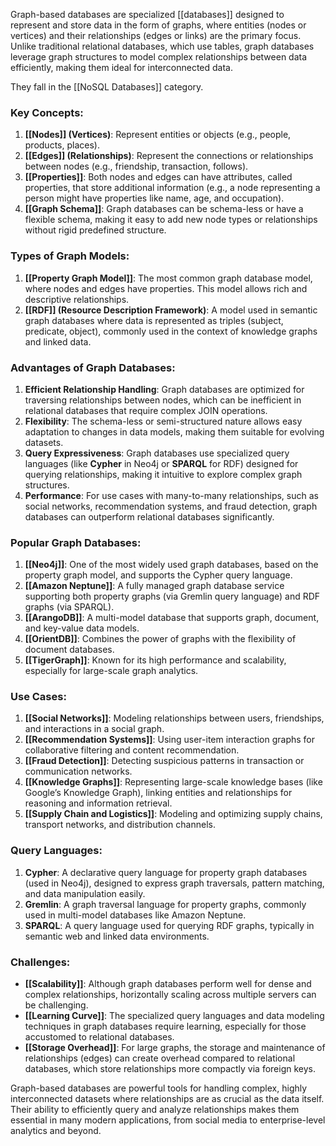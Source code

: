 Graph-based databases are specialized [[databases]] designed to represent and store data in the form of graphs, where entities (nodes or vertices) and their relationships (edges or links) are the primary focus. Unlike traditional relational databases, which use tables, graph databases leverage graph structures to model complex relationships between data efficiently, making them ideal for interconnected data.

They fall in the [[NoSQL Databases]] category.

### Key Concepts:

1. **[[Nodes]] (Vertices)**: Represent entities or objects (e.g., people, products, places).
2. **[[Edges]] (Relationships)**: Represent the connections or relationships between nodes (e.g., friendship, transaction, follows).
3. **[[Properties]]**: Both nodes and edges can have attributes, called properties, that store additional information (e.g., a node representing a person might have properties like name, age, and occupation).
4. **[[Graph Schema]]**: Graph databases can be schema-less or have a flexible schema, making it easy to add new node types or relationships without rigid predefined structure.

### Types of Graph Models:

1. **[[Property Graph Model]]**: The most common graph database model, where nodes and edges have properties. This model allows rich and descriptive relationships.
2. **[[RDF]] (Resource Description Framework)**: A model used in semantic graph databases where data is represented as triples (subject, predicate, object), commonly used in the context of knowledge graphs and linked data.

### Advantages of Graph Databases:

1. **Efficient Relationship Handling**: Graph databases are optimized for traversing relationships between nodes, which can be inefficient in relational databases that require complex JOIN operations.
2. **Flexibility**: The schema-less or semi-structured nature allows easy adaptation to changes in data models, making them suitable for evolving datasets.
3. **Query Expressiveness**: Graph databases use specialized query languages (like **Cypher** in Neo4j or **SPARQL** for RDF) designed for querying relationships, making it intuitive to explore complex graph structures.
4. **Performance**: For use cases with many-to-many relationships, such as social networks, recommendation systems, and fraud detection, graph databases can outperform relational databases significantly.

### Popular Graph Databases:

1. **[[Neo4j]]**: One of the most widely used graph databases, based on the property graph model, and supports the Cypher query language.
2. **[[Amazon Neptune]]**: A fully managed graph database service supporting both property graphs (via Gremlin query language) and RDF graphs (via SPARQL).
3. **[[ArangoDB]]**: A multi-model database that supports graph, document, and key-value data models.
4. **[[OrientDB]]**: Combines the power of graphs with the flexibility of document databases.
5. **[[TigerGraph]]**: Known for its high performance and scalability, especially for large-scale graph analytics.

### Use Cases:

1. **[[Social Networks]]**: Modeling relationships between users, friendships, and interactions in a social graph.
2. **[[Recommendation Systems]]**: Using user-item interaction graphs for collaborative filtering and content recommendation.
3. **[[Fraud Detection]]**: Detecting suspicious patterns in transaction or communication networks.
4. **[[Knowledge Graphs]]**: Representing large-scale knowledge bases (like Google’s Knowledge Graph), linking entities and relationships for reasoning and information retrieval.
5. **[[Supply Chain and Logistics]]**: Modeling and optimizing supply chains, transport networks, and distribution channels.

### Query Languages:

1. **Cypher**: A declarative query language for property graph databases (used in Neo4j), designed to express graph traversals, pattern matching, and data manipulation easily.
2. **Gremlin**: A graph traversal language for property graphs, commonly used in multi-model databases like Amazon Neptune.
3. **SPARQL**: A query language used for querying RDF graphs, typically in semantic web and linked data environments.

### Challenges:

- **[[Scalability]]**: Although graph databases perform well for dense and complex relationships, horizontally scaling across multiple servers can be challenging.
- **[[Learning Curve]]**: The specialized query languages and data modeling techniques in graph databases require learning, especially for those accustomed to relational databases.
- **[[Storage Overhead]]**: For large graphs, the storage and maintenance of relationships (edges) can create overhead compared to relational databases, which store relationships more compactly via foreign keys.

Graph-based databases are powerful tools for handling complex, highly interconnected datasets where relationships are as crucial as the data itself. Their ability to efficiently query and analyze relationships makes them essential in many modern applications, from social media to enterprise-level analytics and beyond.